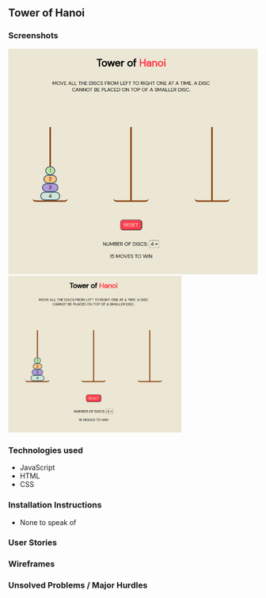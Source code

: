 ## Tower of Hanoi

### Screenshots
![1_open](./assets/1_open.png)
<img src= "./assets/1_open.png" width="350">

### Technologies used
* JavaScript
* HTML
* CSS

### Installation Instructions
* None to speak of

### User Stories

### Wireframes

### Unsolved Problems / Major Hurdles